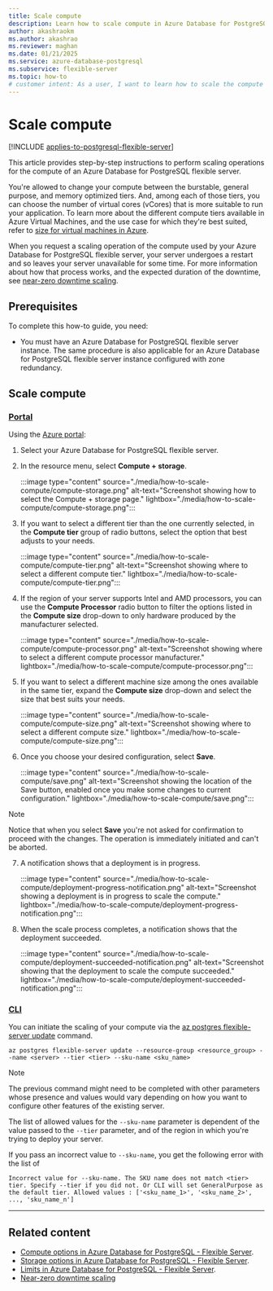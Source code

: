 ```yaml
---
title: Scale compute
description: Learn how to scale compute in Azure Database for PostgreSQL - Flexible Server.
author: akashraokm
ms.author: akashrao
ms.reviewer: maghan
ms.date: 01/21/2025
ms.service: azure-database-postgresql
ms.subservice: flexible-server
ms.topic: how-to
# customer intent: As a user, I want to learn how to scale the compute used by my Azure Database for PostgreSQL flexible server.
---
```


# Scale compute

[!INCLUDE [applies-to-postgresql-flexible-server](~/reusable-content/ce-skilling/azure/includes/postgresql/includes/applies-to-postgresql-flexible-server.md)]

This article provides step-by-step instructions to perform scaling operations for the compute of an Azure Database for PostgreSQL flexible server.

You're allowed to change your compute between the burstable, general purpose, and memory optimized tiers. And, among each of those tiers, you can choose the number of virtual cores (vCores) that is more suitable to run your application. To learn more about the different compute tiers available in Azure Virtual Machines, and the use case for which they're best suited, refer to [size for virtual machines in Azure](/azure/virtual-machines/sizes/overview).

When you request a scaling operation of the compute used by your Azure Database for PostgreSQL flexible server, your server undergoes a restart and so leaves your server unavailable for some time. For more information about how that process works, and the expected duration of the downtime, see [near-zero downtime scaling](concepts-scaling-resources.md#near-zero-downtime-scaling).

## Prerequisites

To complete this how-to guide, you need:

-   You must have an Azure Database for PostgreSQL flexible server instance. The same procedure is also applicable for an Azure Database for PostgreSQL flexible server instance configured with zone redundancy.

## Scale compute

### [Portal](#tab/portal-scale-compute)

Using the [Azure portal](https://portal.azure.com/):

1. Select your Azure Database for PostgreSQL flexible server.

2. In the resource menu, select **Compute + storage**.

    :::image type="content" source="./media/how-to-scale-compute/compute-storage.png" alt-text="Screenshot showing how to select the Compute + storage page." lightbox="./media/how-to-scale-compute/compute-storage.png":::

3. If you want to select a different tier than the one currently selected, in the **Compute tier** group of radio buttons, select the option that best adjusts to your needs.

    :::image type="content" source="./media/how-to-scale-compute/compute-tier.png" alt-text="Screenshot showing where to select a different compute tier." lightbox="./media/how-to-scale-compute/compute-tier.png":::

4. If the region of your server supports Intel and AMD processors, you can use the **Compute Processor** radio button to filter the options listed in the **Compute size** drop-down to only hardware produced by the manufacturer selected.

    :::image type="content" source="./media/how-to-scale-compute/compute-processor.png" alt-text="Screenshot showing where to select a different compute processor manufacturer." lightbox="./media/how-to-scale-compute/compute-processor.png":::

5. If you want to select a different machine size among the ones available in the same tier, expand the **Compute size** drop-down and select the size that best suits your needs.

    :::image type="content" source="./media/how-to-scale-compute/compute-size.png" alt-text="Screenshot showing where to select a different compute size." lightbox="./media/how-to-scale-compute/compute-size.png":::

6. Once you choose your desired configuration, select **Save**.

    :::image type="content" source="./media/how-to-scale-compute/save.png" alt-text="Screenshot showing the location of the Save button, enabled once you make some changes to current configuration." lightbox="./media/how-to-scale-compute/save.png":::

> [!NOTE]
> Notice that when you select **Save** you're not asked for confirmation to proceed with the changes. The operation is immediately initiated and can't be aborted.

7. A notification shows that a deployment is in progress.

    :::image type="content" source="./media/how-to-scale-compute/deployment-progress-notification.png" alt-text="Screenshot showing a deployment is in progress to scale the compute." lightbox="./media/how-to-scale-compute/deployment-progress-notification.png":::

8. When the scale process completes, a notification shows that the deployment succeeded.

    :::image type="content" source="./media/how-to-scale-compute/deployment-succeeded-notification.png" alt-text="Screenshot showing that the deployment to scale the compute succeeded." lightbox="./media/how-to-scale-compute/deployment-succeeded-notification.png":::

### [CLI](#tab/cli-scale-compute)

You can initiate the scaling of your compute via the [az postgres flexible-server update](/cli/azure/postgres/flexible-server#az-postgres-flexible-server-update) command.

```azurecli-interactive
az postgres flexible-server update --resource-group <resource_group> --name <server> --tier <tier> --sku-name <sku_name>
```

> [!NOTE]
> The previous command might need to be completed with other parameters whose presence and values would vary depending on how you want to configure other features of the existing server.

The list of allowed values for the `--sku-name` parameter is dependent of the value passed to the `--tier` parameter, and of the region in which you're trying to deploy your server.

If you pass an incorrect value to `--sku-name`, you get the following error with the list of 

```output
Incorrect value for --sku-name. The SKU name does not match <tier> tier. Specify --tier if you did not. Or CLI will set GeneralPurpose as the default tier. Allowed values : ['<sku_name_1>', '<sku_name_2>', ..., 'sku_name_n']
```

---

## Related content

- [Compute options in Azure Database for PostgreSQL - Flexible Server](concepts-compute.md).
- [Storage options in Azure Database for PostgreSQL - Flexible Server](concepts-storage.md).
- [Limits in Azure Database for PostgreSQL - Flexible Server](concepts-limits.md).
- [Near-zero downtime scaling](concepts-scaling-resources.md#near-zero-downtime-scaling)
